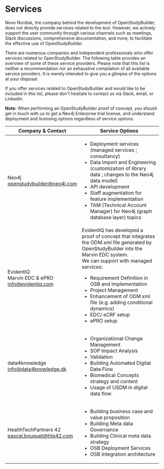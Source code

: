 # Services

Novo Nordisk, the company behind the development of OpenStudyBuilder, does not directly provide services related to the tool. However, we actively support the user community through various channels such as meetings, Slack discussions, comprehensive documentation, and more, to facilitate the effective use of OpenStudyBuilder.

There are numerous companies and independent professionals who offer services related to OpenStudyBuilder. The following table provides an overview of some of these service providers. Please note that this list is neither a recommendation nor an exhaustive compilation of all available service providers. It is merely intended to give you a glimpse of the options at your disposal.

If you offer services related to OpenStudyBuilder and would like to be included in this list, please don't hesitate to contact us via Slack, email, or LinkedIn.

**Note:** When performing an OpenStudyBuilder proof of concept, you should get in touch with us to get a Neo4j Enterprise trial license, and understand deployment and licensing options regardless of service options.

| Company & Contact | Service Options |
| --- | --- |
| Neo4j<br>openstudybuilder@neo4j.com | <ul><li>Deployment services (managed services ; consultancy)</li><li>Data Import and Engineering (customization of library data ; changes to the Neo4j data model)</li><li>API development</li><li>Staff augmentation for feature implementation</li><li>TAM (Technical Account Manager) for Neo4j (graph database layer) topics</li></ul>
EvidentIQ<br/>Marvin EDC & ePRO<br/>info@evidentiq.com | EvidentIQ has developed a proof of concept that integrates the ODM.xml file generated by OpenStudyBuilder into the Marvin EDC system.<br/>We can support with managed services:<br/><ul><li>Requirement Definition in OSB and Implementation</li><li>Project Management</li><li>Enhancement of ODM.xml file (e.g. adding conditional dynamics)</li><li>EDC/ eCRF setup</li><li>ePRO setup</li></ul>
data4knowledge<br/>info@data4knowledge.dk | <ul><li>Organizational Change Management</li><li>SOP Impact Analysis</li><li>Validation</li><li>Building Automated Digital Data Flow</li><li>Biomedical Concepts strategy and content</li><li>Usage of USDM in digital data flow</li></ul>
HealthTechPartners 42<br/>pascal.bouquet@htp42.com | <ul><li>Building business case and value proposition</li><li>Building Meta data Governance</li><li>Building Clinical meta data strategy</li><li>OSB Deployment Services</li><li>OSB Integration architecture</li></ul>



